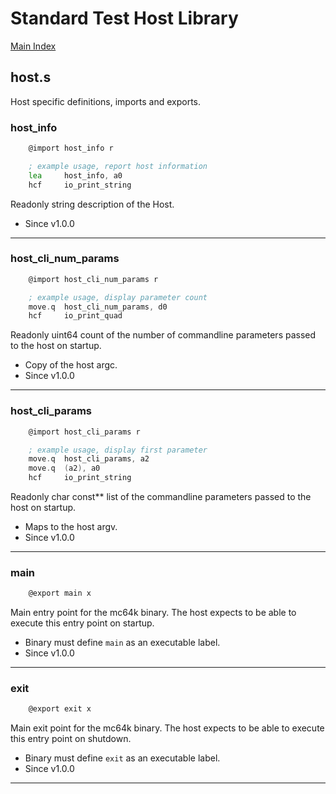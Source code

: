 # Standard Test Host Library

[Main Index](../README.md)

## host.s
Host specific definitions, imports and exports.

### host_info
```asm
    @import host_info r

    ; example usage, report host information
    lea     host_info, a0
    hcf     io_print_string
```
Readonly string description of the Host.

- Since v1.0.0
___

### host_cli_num_params
```asm
    @import host_cli_num_params r

    ; example usage, display parameter count
    move.q  host_cli_num_params, d0
    hcf     io_print_quad
```
Readonly uint64 count of the number of commandline parameters passed to the host on startup.

- Copy of the host argc.
- Since v1.0.0
___

### host_cli_params
```asm
    @import host_cli_params r

    ; example usage, display first parameter
    move.q  host_cli_params, a2
    move.q  (a2), a0
    hcf     io_print_string
```
Readonly char const** list of the commandline parameters passed to the host on startup.

- Maps to the host argv.
- Since v1.0.0
___

### main
```asm
    @export main x
```
Main entry point for the mc64k binary. The host expects to be able to execute this entry point on startup.

- Binary must define `main` as an executable label.
- Since v1.0.0
___

### exit
```asm
    @export exit x
```
Main exit point for the mc64k binary. The host expects to be able to execute this entry point on shutdown.

- Binary must define `exit` as an executable label.
- Since v1.0.0
___
